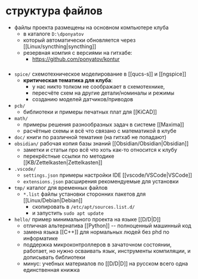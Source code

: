 # структура файлов

- файлы проекта размещены на основном компьютере клуба
	- в каталоге `D:\dponyatov`
	- который автоматически обновляется через [[Linux/syncthing|syncthing]]
	- резервная компия с версиями на гитхабе:
		- https://github.com/ponyatov/kontur

### 

- `spice/` схемотехническое моделирование в [[qucs-s]] и [[ngspice]]
	- **критическая тематика для клуба**:
		- у нас никто толком не соображает в схемотехнике,
		- пересчёте схем на другие детали/номиналы и режимы
		- созданию моделей датчиков/приводов
- `pcb/`
	- библиотеки и примеры печатных плат для [[KiCAD]]
- `math/`
	- примеры решения разнообразных задач в системе [[Maxima]]
	- расчётные схемы и всё что связано с математикой в клубе
- `doc/` книги по различной тематике (на гитхаб не попадают)
- `obsidian/` рабочая копия базы знаний [[Obsidian/Obsidian|Obsidian]]
	- заметки и статьи про всё что хоть как-то относится к клубу
	- перекрёстные ссылки по методике [[KB/Zettelkasten|Zettelkasten]]
- `.vscode/`
	- `settings.json` примеры настройки IDE [[vscode/VSCode|VSCode]]
	- `extensions.json` расширения рекомендуемые для установки
- `tmp/` каталог для временных файлов
	- `*.list` файлы установки сторонних пакетов для [[Linux/Debian|Debian]]
		- скопировать в `/etc/apt/sources.list.d/`
		- и запустить `sudo apt update`
- `hello/` пример минимального проекта на языке [[D/D|D]]
	- отличная альтернатива [[Python]] -- полноценный машинный код
	- замена языка [[С++]] для нормальных людей без phd по информатике
	- поддержка микроконтроллеров в зачаточном состоянии, работает, но нужно осваивать язык, инструменты компиляции, и дописывать библиотеки
	- минус: учебных материалов по [[D/D|D]] на русском всего одна единственная книжка
